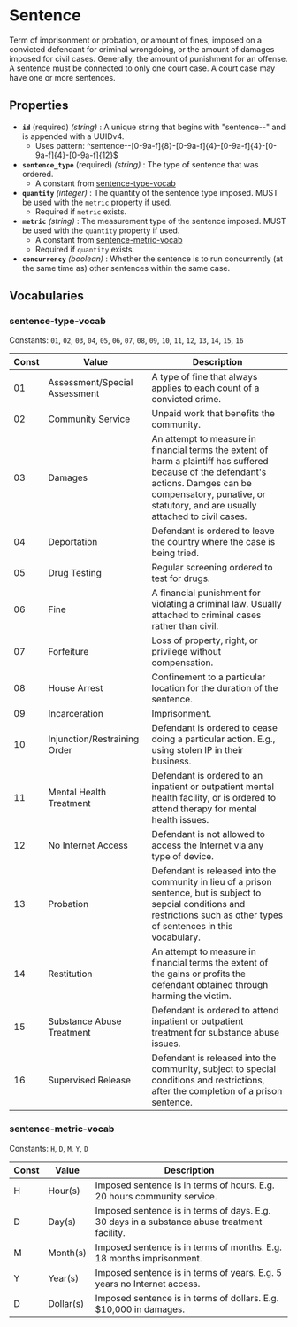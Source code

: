 # Sentence

Term of imprisonment or probation, or amount of fines, imposed on a convicted defendant for criminal wrongdoing, or the amount of damages imposed for civil cases. Generally, the amount of punishment for an offense. A sentence must be connected to only one court case. A court case may have one or more sentences.

## Properties

- **`id`** (required) *(string)* : A unique string that begins with "sentence--" and is appended with a UUIDv4.
  - Uses pattern: ^sentence--[0-9a-f]{8}-[0-9a-f]{4}-[0-9a-f]{4}-[0-9a-f]{4}-[0-9a-f]{12}$
- **`sentence_type`** (required) *(string)* : The type of sentence that was ordered.
	- A constant from [sentence-type-vocab](#sentence-type-vocab)
- **`quantity`** *(integer)* : The quantity of the sentence type imposed. MUST be used with the `metric` property if used.
  - Required if `metric` exists.
- **`metric`** *(string)* : The measurement type of the sentence imposed. MUST be used with the `quantity` property if used.
	- A constant from [sentence-metric-vocab](#sentence-metric-vocab)
  - Required if `quantity` exists.
- **`concurrency`** *(boolean)* : Whether the sentence is to run concurrently (at the same time as) other sentences within the same case.

## Vocabularies

### sentence-type-vocab

Constants: `01`, `02`, `03`, `04`, `05`, `06`, `07`, `08`, `09`, `10`, `11`, `12`, `13`, `14`, `15`, `16`

| Const | Value | Description |
| --- | --- | --- |
| 01 | Assessment/Special Assessment | A type of fine that always applies to each count of a convicted crime.|
| 02 | Community Service | Unpaid work that benefits the community.|
| 03 | Damages | An attempt to measure in financial terms the extent of harm a plaintiff has suffered because of the defendant's actions. Damges can be compensatory, punative, or statutory, and are usually attached to civil cases.|
| 04 | Deportation | Defendant is ordered to leave the country where the case is being tried.|
| 05 | Drug Testing | Regular screening ordered to test for drugs.|
| 06 | Fine | A financial punishment for violating a criminal law. Usually attached to criminal cases rather than civil.|
| 07 | Forfeiture | Loss of property, right, or privilege without compensation.|
| 08 | House Arrest | Confinement to a particular location for the duration of the sentence.|
| 09 | Incarceration | Imprisonment.|
| 10 | Injunction/Restraining Order | Defendant is ordered to cease doing a particular action. E.g., using stolen IP in their business.|
| 11 | Mental Health Treatment | Defendant is ordered to an inpatient or outpatient mental health facility, or is ordered to attend therapy for mental health issues.|
| 12 | No Internet Access | Defendant is not allowed to access the Internet via any type of device.|
| 13 | Probation | Defendant is released into the community in lieu of a prison sentence, but is subject to sepcial conditions and restrictions such as other types of sentences in this vocabulary.|
| 14 | Restitution | An attempt to measure in financial terms the extent of the gains or profits the defendant obtained through harming the victim.|
| 15 | Substance Abuse Treatment | Defendant is ordered to attend inpatient or outpatient treatment for substance abuse issues.|
| 16 | Supervised Release | Defendant is released into the community, subject to special conditions and restrictions, after the completion of a prison sentence.|

### sentence-metric-vocab

Constants: `H`, `D`, `M`, `Y`, `D`

| Const | Value | Description |
| --- | --- | --- |
| H | Hour(s) | Imposed sentence is in terms of hours. E.g. 20 hours community service.|
| D | Day(s) | Imposed sentence is in terms of days. E.g. 30 days in a substance abuse treatment facility.|
| M | Month(s) | Imposed sentence is in terms of months. E.g. 18 months imprisonment.|
| Y | Year(s) | Imposed sentence is in terms of years. E.g. 5 years no Internet access.|
| D | Dollar(s) | Imposed sentence is in terms of dollars. E.g. $10,000 in damages.|
